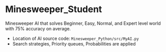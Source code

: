 # Minesweeper_Student
Minesweeper AI that solves Beginner, Easy, Normal, and Expert level world with 75% accuracy on average.
  
- Location of AI source code: ```Minesweeper_Python/src/MyAI.py```
- Search strategies, Priority queues, Probabilities are applied
